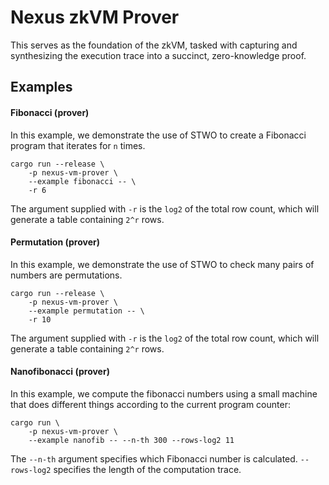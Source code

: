 # Nexus zkVM Prover

This serves as the foundation of the zkVM, tasked with capturing and synthesizing the execution trace into a succinct, zero-knowledge proof.

## Examples

#### Fibonacci (prover)

In this example, we demonstrate the use of STWO to create a Fibonacci program that iterates for `n` times.

```
cargo run --release \
    -p nexus-vm-prover \
    --example fibonacci -- \
    -r 6
```

The argument supplied with `-r` is the `log2` of the total row count, which will generate a table containing `2^r` rows.

#### Permutation (prover)

In this example, we demonstrate the use of STWO to check many pairs of numbers are permutations.

```
cargo run --release \
    -p nexus-vm-prover \
    --example permutation -- \
    -r 10
```

The argument supplied with `-r` is the `log2` of the total row count, which will generate a table containing `2^r` rows.

#### Nanofibonacci (prover)

In this example, we compute the fibonacci numbers using a small machine that does different things according to the current program counter:

```
cargo run \
    -p nexus-vm-prover \
    --example nanofib -- --n-th 300 --rows-log2 11
```

The `--n-th` argument specifies which Fibonacci number is calculated. `--rows-log2` specifies the length of the computation trace.
